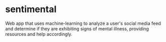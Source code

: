 # sentimental
Web app that uses machine-learning to analyze a user's social media feed and determine if they are exhibiting signs of mental illness, providing resources and help accordingly.
